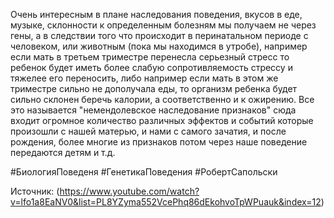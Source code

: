 
Очень интересным в плане наследования поведения, вкусов в еде, музыке, склонности к определенным болезням мы получаем не через гены, а в следствии того что происходит в перинатальном периоде с человеком, или животным (пока мы находимся в утробе), например если мать в третьем триместре перенесла серьезный стресс то ребенок будет иметь более слабую сопротивляемость стрессу и тяжелее его переносить, либо например если мать в этом же триместре сильно не дополучала еды, то организм ребенка будет сильно склонен беречь калории, а соответственно и к ожирению. Все это называется "немендолевское наследование признаков" сюда входит огромное количество различных эффектов и событий которые произошли с нашей матерью, и нами с самого зачатия, и после рождения, более многие из признаков потом через наше поведение передаются детям и т.д. 


#БиологияПоведеня #ГенетикаПоведения #РобертСапольски 

Источник: (https://www.youtube.com/watch?v=lfo1a8EaNV0&list=PL8YZyma552VcePhq86dEkohvoTpWPuauk&index=12)

